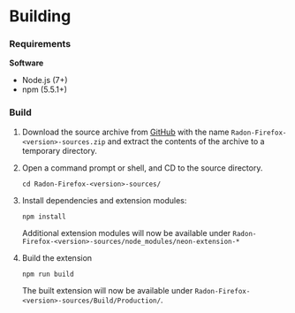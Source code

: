# Building

### Requirements

**Software**

 - Node.js (7+)
 - npm (5.5.1+)

### Build

1. Download the source archive from [GitHub](https://github.com/NeApp/neon-extension-firefox/releases) with the name `Radon-Firefox-<version>-sources.zip` and extract the contents of the archive to a temporary directory.

2. Open a command prompt or shell, and CD to the source directory.

    ```
    cd Radon-Firefox-<version>-sources/
    ```

3. Install dependencies and extension modules:

    ```
    npm install
    ```

    Additional extension modules will now be available under `Radon-Firefox-<version>-sources/node_modules/neon-extension-*`

4. Build the extension

    ```
    npm run build
    ```

    The built extension will now be available under `Radon-Firefox-<version>-sources/Build/Production/`.

